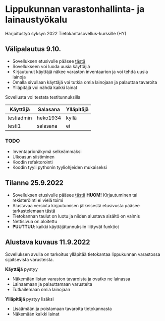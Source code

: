 # Lippukunnan varastonhallinta- ja lainaustyökalu
Harjoitustyö syksyn 2022 Tietokantasovellus-kurssille (HY)

## Välipalautus 9.10.
- Sovelluksen etusivulle pääsee [tästä](https://tsoha-lpkvarasto.herokuapp.com/)
- Sovellukseen voi luoda uusia käyttäjiä
- Kirjautunut käyttäjä näkee varaston inventaarion ja voi tehdä uusia lainoja
- Omalla sivullaan käyttäjä voi tutkia omia lainojaan ja palauttaa tavaroita
- Ylläpitäjä voi nähdä kaikki lainat

Sovellusta voi testata testitunnuksilla

| Käyttäjä | Salasana | Ylläpitäjä |
|----------|----------|------------|
|testiadmin| heko1934 |  kyllä     |
|  testi1  | salasana |   ei       |

### TODO
- Inventaarionäkymä selkeämmäksi
- Ulkoasun siistiminen
- Koodin refaktorointi
- Koodin tyyli pythonin tyyliohjeiden mukaiseksi

## Tilanne 25.9.2022
- Sovelluksen etusivulle pääsee [tästä](https://tsoha-lpkvarasto.herokuapp.com/) **HUOM!** Kirjautuminen tai rekisteröinti ei vielä toimi
- Alustavaa versiota kirjautumisen jälkeisestä etusivusta pääsee tarkastelemaan [tästä](https://tsoha-lpkvarasto.herokuapp.com/frontpage)
- Tietokannan taulut on luotu ja niiden alustava sisältö on valmis
- Nettisivua on aloitettu
- **PUUTTUU**: kaikki käyttäjätunnuksiin liittyvät funktiot

## Alustava kuvaus 11.9.2022
Sovelluksen avulla on tarkoitus ylläpitää tietokantaa lippukunnan varastossa sijaitsevista varusteista.

**Käyttäjä** pystyy
- Näkemään listan varaston tavaroista ja ovatko ne lainassa
- Lainaamaan ja palauttamaan varusteita
- Tutkailemaan omia lainojaan

**Ylläpitäjä** pystyy lisäksi
- Lisäämään ja poistamaan tavaroita tietokannasta
- Näkemään kaikki lainat
